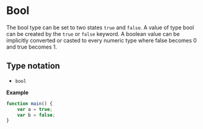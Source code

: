 # Bool

The bool type can be set to two states `true` and `false`. 
A value of type bool can be created by the `true` or `false` keyword.
A boolean value can be implicitly converted or casted to every numeric type where false becomes 0 and true becomes 1.

## Type notation

- `bool`

**Example**
```js
function main() {
	var a = true;
	var b = false;
}
```